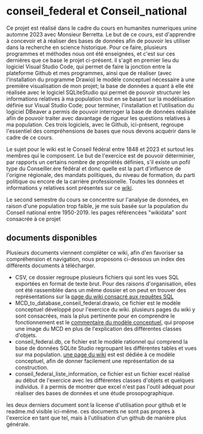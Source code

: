# conseil_federal et Conseil_national
Ce projet est réalisé dans le cadre du cours en humanites numeriques unine automne 2023 avec Monsieur Berretta. Le but de ce cours, est d'apprendre à concevoir et à réaliser des bases de données afin de pouvoir les utiliser dans la recherche en science historique. Pour ce faire, plusieurs programmes et méthodes nous ont été enseignées, et c'est sur ces dernières que ce base le projet ci-présent. il s'agit en premier lieu du logiciel Visual Studio Code, qui permet de faire la jonction entre la plateforme Github et mes programmes, ainsi que de réaliser (avec l'installation du programme Drawio) le modèle conceptuel nécessaire à une première visualisation de mon projet; la base de données a quant à elle été réalisée avec le logiciel SQLiteStudio qui permet de pouvoir structurer les informations relatives à ma population tout en se basant sur la modélisation définie sur Visual Studio Code; pour terminer, l'installation et l'utilisation du logiciel DBeaver a permis de pouvoir interroger la base de données réalisée afin de pouvoir traiter avec davantage de rigueur les questions relatives à ma population. Ces trois logiciels, avec le Github, ici-présent, regroupe l'essentiel des compréhensions de bases que nous devons acquérir dans le cadre de ce cours.

Le sujet pour le wiki est le Conseil fédéral entre 1848 et 2023 et surtout les membres qui le composent. Le but de l'exercice est de pouvoir déterminier, par rapports un certains nombre de propriétés définies, s'il existe un pofil type du Conseiller.ère fédéral et donc quelle est la part d'influence de l'origine régionale, des mandats politiques, du niveau de formation, du parti politique ou encore de la carrière professionelle. Toutes les données et informations y relatives sont présentes sur ce [wiki](https://github.com/Zenderl/conseil_federal/wiki).

Le second semestre du cours se concentre sur l'analyse de données, en raison d'une population trop faible, je me suis basée sur la population du Conseil national entre 1950-2019. les pages référencées "wikidata" sont consacrée à ce projet

## documents disponibles
Plusieurs documents viennent compléter ce wiki, afin d'en favoriser sa compréhension et navigation, nous proposons ci-dessous un index des différents documents à télécharger.
* CSV, ce dossier regroupe plusieurs fichiers qui sont les vues SQL exportées en format de texte brut. Pour des raisons d'organisation, elles ont été rassemblée dans un même dossier et on peut en trouver des représentations sur la [page du wiki consacré aux requêtes SQL](https://github.com/Zenderl/conseil_federal/wiki/requ%C3%AAtes-SQL-%E2%80%90-views)
*  MCD_to_database_conseil_federal.drawio, ce fichier est le modèle conceptuel développé pour l'exercice du wiki. plusieurs pages du wiki y sont consacrées, mais la plus pertinente pour en comprendre le fonctionnement est le [commentaire du modèle conceptuel](https://github.com/Zenderl/conseil_federal/wiki/modele-conceptuel-(MCD),-commentaire), qui propose une image du MCD en plus de l'explication des différentes classes d'objets.
*  conseil_federal.db, ce fichier est le modèle rationnel qui comprend la base de données SQLite Studio regroupant les différentes tables et vues sur ma population. [une page du wiki](https://github.com/Zenderl/conseil_federal/wiki/mod%C3%A8le-rationnel) est est dédiée à ce modèle conceptuel, afin de donner facilement une représentation de sa construction.
*  conseil_federal_liste_information, ce fichier est un fichier excel réalisé au début de l'exercice avec les différentes classes d'objets et quelques individus. il a permis de montrer que excel n'est pas l'outil adéquat pour réaliser des bases de données et une étude prosopographique.

les deux derniers document sont la license d'utilisation pour github et le readme.md visible ici-même. ces documents ne sont pas propres à l'exercice en tant que tel, mais à l'utilisation d'un github de manière plus générale.
